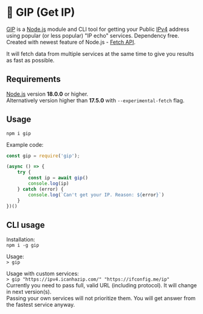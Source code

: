# 🐷 GIP (Get IP)

[GIP](https://www.npmjs.com/package/gip) is a [Node.js](https://nodejs.org/en/) module and CLI tool for getting your Public [IPv4](https://en.wikipedia.org/wiki/IPv4) address using popular (or less popular) "IP echo" services. Dependency free. Created with newest feature of Node.js - [Fetch API](https://developer.mozilla.org/en-US/docs/Web/API/Fetch_API).  

It will fetch data from multiple services at the same time to give you results as fast as possible.

## Requirements
[Node.js](https://nodejs.org/en/download) version **18.0.0** or higher.  
Alternatively version higher than **17.5.0** with `--experimental-fetch` flag.

## Usage
`npm i gip`

Example code:  
````js
const gip = require('gip'); 

(async () => {
    try {
        const ip = await gip()
        console.log(ip)
    } catch (error) {
        console.log(`Can't get your IP. Reason: ${error}`)
    }
})()
````

## CLI usage
Installation:  
`npm i -g gip`

Usage:  
`> gip`

Usage with custom services:  
`> gip "https://ipv4.icanhazip.com/" "https://ifconfig.me/ip"`  
Currently you need to pass full, valid URL (including protocol). It will change in next version(s).  
Passing your own services will not prioritize them. You will get answer from the fastest service anyway.

